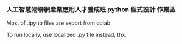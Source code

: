 ### 人工智慧物聯網產業應用人才養成班 python 程式設計 作業區

Most of .ipynb files are export from colab

To run locally, use localized .py file instead, thx.
